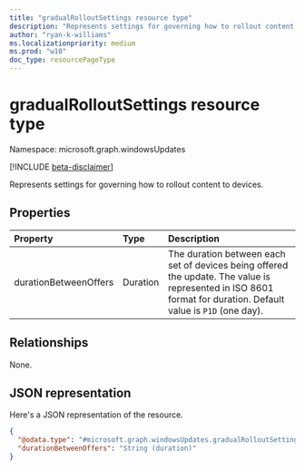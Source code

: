 ```yaml
---
title: "gradualRolloutSettings resource type"
description: "Represents settings for governing how to rollout content to devices."
author: "ryan-k-williams"
ms.localizationpriority: medium
ms.prod: "w10"
doc_type: resourcePageType
---
```


# gradualRolloutSettings resource type

Namespace: microsoft.graph.windowsUpdates

[!INCLUDE [beta-disclaimer](../../includes/beta-disclaimer.md)]

Represents settings for governing how to rollout content to devices.

## Properties
|Property|Type|Description|
|:---|:---|:---|
|durationBetweenOffers|Duration|The duration between each set of devices being offered the update. The value is represented in ISO 8601 format for duration. Default value is `P1D` (one day).|

## Relationships
None.

## JSON representation
Here's a JSON representation of the resource.
<!-- {
  "blockType": "resource",
  "@odata.type": "microsoft.graph.windowsUpdates.gradualRolloutSettings"
}
-->
``` json
{
  "@odata.type": "#microsoft.graph.windowsUpdates.gradualRolloutSettings",
  "durationBetweenOffers": "String (duration)"
}
```
